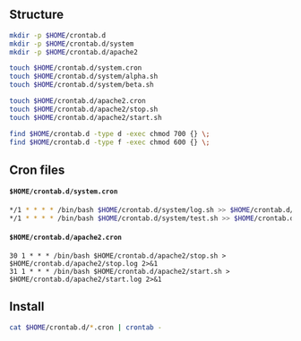 ## Structure 
```bash
mkdir -p $HOME/crontab.d
mkdir -p $HOME/crontab.d/system
mkdir -p $HOME/crontab.d/apache2

touch $HOME/crontab.d/system.cron
touch $HOME/crontab.d/system/alpha.sh
touch $HOME/crontab.d/system/beta.sh

touch $HOME/crontab.d/apache2.cron
touch $HOME/crontab.d/apache2/stop.sh
touch $HOME/crontab.d/apache2/start.sh

find $HOME/crontab.d -type d -exec chmod 700 {} \;
find $HOME/crontab.d -type f -exec chmod 600 {} \;
```

## Cron files

#### `$HOME/crontab.d/system.cron`
```bash
*/1 * * * * /bin/bash $HOME/crontab.d/system/log.sh >> $HOME/crontab.d/system/log.log 2>&1
*/1 * * * * /bin/bash $HOME/crontab.d/system/test.sh >> $HOME/crontab.d/system/test.log 2>&1
```

#### `$HOME/crontab.d/apache2.cron`
```
30 1 * * * /bin/bash $HOME/crontab.d/apache2/stop.sh > $HOME/crontab.d/apache2/stop.log 2>&1
31 1 * * * /bin/bash $HOME/crontab.d/apache2/start.sh > $HOME/crontab.d/apache2/start.log 2>&1
```

## Install 

```bash
cat $HOME/crontab.d/*.cron | crontab -
```
